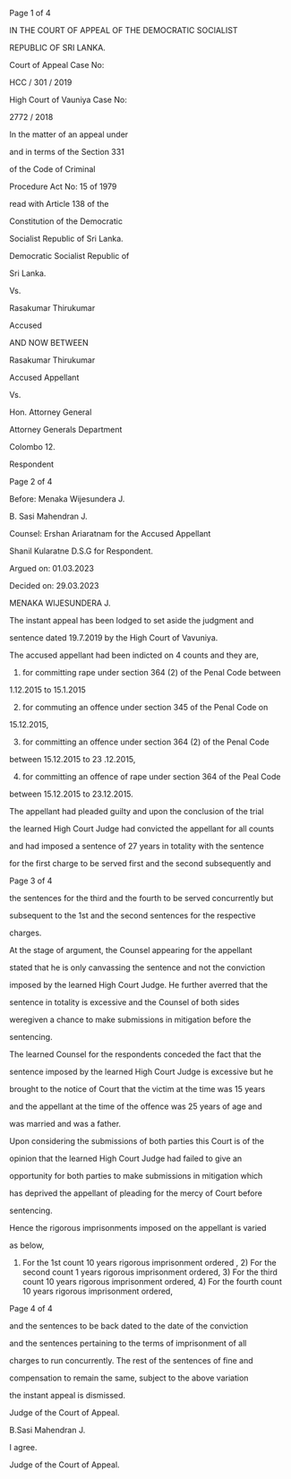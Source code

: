 Page 1 of 4

IN THE COURT OF APPEAL OF THE DEMOCRATIC SOCIALIST

REPUBLIC OF SRI LANKA.

Court of Appeal Case No:

HCC / 301 / 2019

High Court of Vauniya Case No:

2772 / 2018

In the matter of an appeal under

and in terms of the Section 331

of the Code of Criminal

Procedure Act No: 15 of 1979

read with Article 138 of the

Constitution of the Democratic

Socialist Republic of Sri Lanka.

Democratic Socialist Republic of

Sri Lanka.

Vs.

Rasakumar Thirukumar

Accused

AND NOW BETWEEN

Rasakumar Thirukumar

Accused Appellant

Vs.

Hon. Attorney General

Attorney Generals Department

Colombo 12.

Respondent

Page 2 of 4

Before: Menaka Wijesundera J.

B. Sasi Mahendran J.

Counsel: Ershan Ariaratnam for the Accused Appellant

Shanil Kularatne D.S.G for Respondent.

Argued on: 01.03.2023

Decided on: 29.03.2023

MENAKA WIJESUNDERA J.

The instant appeal has been lodged to set aside the judgment and

sentence dated 19.7.2019 by the High Court of Vavuniya.

The accused appellant had been indicted on 4 counts and they are,

1) for committing rape under section 364 (2) of the Penal Code between

1.12.2015 to 15.1.2015

2) for commuting an offence under section 345 of the Penal Code on

15.12.2015,

3) for committing an offence under section 364 (2) of the Penal Code

between 15.12.2015 to 23 .12.2015,

4) for committing an offence of rape under section 364 of the Peal Code

between 15.12.2015 to 23.12.2015.

The appellant had pleaded guilty and upon the conclusion of the trial

the learned High Court Judge had convicted the appellant for all counts

and had imposed a sentence of 27 years in totality with the sentence

for the first charge to be served first and the second subsequently and

Page 3 of 4

the sentences for the third and the fourth to be served concurrently but

subsequent to the 1st and the second sentences for the respective

charges.

At the stage of argument, the Counsel appearing for the appellant

stated that he is only canvassing the sentence and not the conviction

imposed by the learned High Court Judge. He further averred that the

sentence in totality is excessive and the Counsel of both sides

weregiven a chance to make submissions in mitigation before the

sentencing.

The learned Counsel for the respondents conceded the fact that the

sentence imposed by the learned High Court Judge is excessive but he

brought to the notice of Court that the victim at the time was 15 years

and the appellant at the time of the offence was 25 years of age and

was married and was a father.

Upon considering the submissions of both parties this Court is of the

opinion that the learned High Court Judge had failed to give an

opportunity for both parties to make submissions in mitigation which

has deprived the appellant of pleading for the mercy of Court before

sentencing.

Hence the rigorous imprisonments imposed on the appellant is varied

as below,

1) For the 1st count 10 years rigorous imprisonment ordered , 2) For the second count 1 years rigorous imprisonment ordered, 3) For the third count 10 years rigorous imprisonment ordered, 4) For the fourth count 10 years rigorous imprisonment ordered,

Page 4 of 4

and the sentences to be back dated to the date of the conviction

and the sentences pertaining to the terms of imprisonment of all

charges to run concurrently. The rest of the sentences of fine and

compensation to remain the same, subject to the above variation

the instant appeal is dismissed.

Judge of the Court of Appeal.

B.Sasi Mahendran J.

I agree.

Judge of the Court of Appeal.